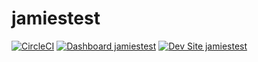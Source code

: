 # jamiestest

[![CircleCI](https://circleci.com/gh/jarkin13/jamiestest.svg?style=shield)](https://circleci.com/gh/jarkin13/jamiestest)
[![Dashboard jamiestest](https://img.shields.io/badge/dashboard-jamiestest-yellow.svg)](https://dashboard.pantheon.io/sites/3951d692-cdee-4b25-8a19-5b0775c6d76d#dev/code)
[![Dev Site jamiestest](https://img.shields.io/badge/site-jamiestest-blue.svg)](http://dev-jamiestest.pantheonsite.io/)